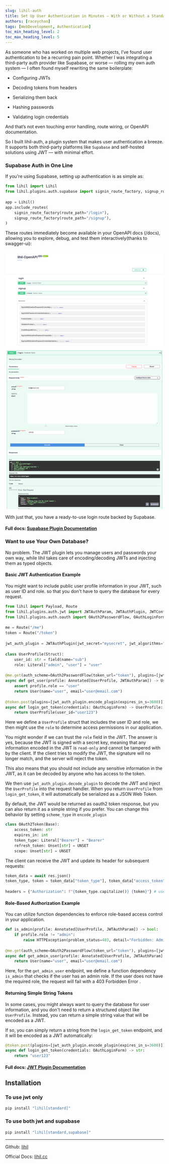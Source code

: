 ```yaml
---
slug: lihil-auth
title: Set Up User Authentication in Minutes — With or Without a Standalone Database Using lihil-auth
authors: [raceychan]
tags: [WebDevelopment, Authentication]
toc_min_heading_level: 2
toc_max_heading_level: 5
---
```


As someone who has worked on multiple web projects, I’ve found user authentication to be a recurring pain point. Whether I was integrating a third-party auth provider like Supabase, or worse — rolling my own auth system — I often found myself rewriting the same boilerplate:

- Configuring JWTs

- Decoding tokens from headers
- Serializing them back
- Hashing passwords
- Validating login credentials

And that’s not even touching error handling, route wiring, or OpenAPI documentation.

So I built lihil-auth, a plugin system that makes user authentication a breeze. It supports both third-party platforms like `Supabase` and self-hosted solutions using JWT — with minimal effort.

### Supabase Auth in One Line

If you're using Supabase, setting up authentication is as simple as:

```python
from lihil import Lihil
from lihil.plugins.auth.supabase import signin_route_factory, signup_route_factory

app = Lihil()
app.include_routes(
    signin_route_factory(route_path="/login"),
    signup_route_factory(route_path="/signup"),
)
```

These routes immediately become available in your OpenAPI docs (/docs), allowing you to explore, debug, and test them interactively(thanks to swagger-ui):

![Supabase Routes](./openapi_supabase_routes.png)
![Supabase debug](./openapi_supabase_debug.png)

With just that, you have a ready-to-use login route backed by Supabase.

#### Full docs: [Supabase Plugin Documentation](https://lihil.cc/docs/advance/plugin/supabase)

### Want to use Your Own Database?

No problem. The JWT plugin lets you manage users and passwords your own way, while lihil takes care of encoding/decoding JWTs and injecting them as typed objects.

#### Basic JWT Authentication Example

You might want to include public user profile information in your JWT, such as user ID and role.
so that you don't have to query the database for every request.

```python
from lihil import Payload, Route
from lihil.plugins.auth.jwt import JWTAuthParam, JWTAuthPlugin, JWTConfig
from lihil.plugins.auth.oauth import OAuth2PasswordFlow, OAuthLoginForm

me = Route("/me")
token = Route("/token")

jwt_auth_plugin = JWTAuthPlugin(jwt_secret="mysecret", jwt_algorithms="HS256")

class UserProfile(Struct):
    user_id: str = field(name="sub")
    role: Literal["admin", "user"] = "user"

@me.get(auth_scheme=OAuth2PasswordFlow(token_url="token"), plugins=[jwt_auth_plugin.decode_plugin])
async def get_user(profile: Annotated[UserProfile, JWTAuthParam]) -> User:
    assert profile.role == "user"
    return User(name="user", email="user@email.com")

@token.post(plugins=[jwt_auth_plugin.encode_plugin(expires_in_s=3600)])
async def login_get_token(credentials: OAuthLoginForm) -> UserProfile:
    return UserProfile(user_id="user123")
```

Here we define a `UserProfile` struct that includes the user ID and role, we then might use the `role` to determine access permissions in our application.

You might wonder if we can trust the `role` field in the JWT. The answer is yes, because the JWT is signed with a secret key, meaning that any information
encoded in the JWT is `read-only` and cannot be tampered with by the client. If the client tries to modify the JWT, the signature will no longer match, and the server will reject the token.

This also means that you should not include any sensitive information in the JWT, as it can be decoded by anyone who has access to the token.

We then use `jwt_auth_plugin.decode_plugin` to decode the JWT and inject the `UserProfile` into the request handler.
When you return `UserProfile` from `login_get_token`, it will automatically be serialized as a JSON Web Token.

By default, the JWT would be returned as oauth2 token response, but you can also return it as a simple string if you prefer.
You can change this behavior by setting `scheme_type` in `encode_plugin`

```python
class OAuth2Token(Base):
    access_token: str
    expires_in: int
    token_type: Literal["Bearer"] = "Bearer"
    refresh_token: Unset[str] = UNSET
    scope: Unset[str] = UNSET
```

The client can receive the JWT and update its header for subsequent requests:

```python
token_data = await res.json()
token_type, token = token_data["token_type"], token_data["access_token"]

headers = {"Authorization": f"{token_type.capitalize()} {token}"} # use this header for subsequent requests
```

#### Role-Based Authorization Example

You can utilize function dependencies to enforce role-based access control in your application.

```python
def is_admin(profile: Annotated[UserProfile, JWTAuthParam]) -> bool:
    if profile.role != "admin":
        raise HTTPException(problem_status=403, detail="Forbidden: Admin access required")

@me.get(auth_scheme=OAuth2PasswordFlow(token_url="token"), plugins=[jwt_auth_plugin.decode_plugin])
async def get_admin_user(profile: Annotated[UserProfile, JWTAuthParam], _: Annotated[bool, use(is_admin)]) -> User:
    return User(name="user", email="user@email.com")
```

Here, for the `get_admin_user` endpoint, we define a function dependency `is_admin` that checks if the user has an admin role. If the user does not have the required role, the request will fail with a 403 Forbidden Error .

#### Returning Simple String Tokens

In some cases, you might always want to query the database for user information, and you don't need to return a structured object like `UserProfile`. Instead, you can return a simple string value that will be encoded as a JWT.

If so, you can simply return a string from the `login_get_token` endpoint, and it will be encoded as a JWT automatically:

```python
@token.post(plugins=[jwt_auth_plugin.encode_plugin(expires_in_s=3600)])
async def login_get_token(credentials: OAuthLoginForm) -> str:
    return "user123"
```

#### Full docs: [JWT Plugin Documentation](https://lihil.cc/docs/advance/plugin/jwt)

## Installation

### To use jwt only

```bash
pip install "lihil[standard]"
```

### To use both jwt and supabase

```bash
pip install "lihil[standard,supabase]"
```

---

Github: [lihil](https://github.com/raceychan/lihil)

Official Docs: [lihil.cc](https://lihil.cc)
